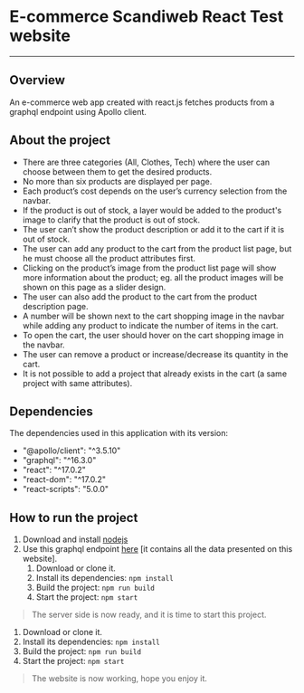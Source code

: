 # E-commerce Scandiweb React Test website

---

## Overview

An e-commerce web app created with react.js fetches products from a graphql endpoint using Apollo client.

## About the project

- There are three categories (All, Clothes, Tech) where the user can choose between them to get the desired products.
- No more than six products are displayed per page.
- Each product’s cost depends on the user’s currency selection from the navbar.
- If the product is out of stock, a layer would be added to the product's image to clarify that the product is out of stock.
- The user can’t show the product description or add it to the cart if it is out of stock.
- The user can add any product to the cart from the product list page, but he must choose all the product attributes first.
- Clicking on the product’s image from the product list page will show more information about the product; eg. all the product images will be shown on this page as a slider design.
- The user can also add the product to the cart from the product description page.
- A number will be shown next to the cart shopping image in the navbar while adding any product to indicate the number of items in the cart.
- To open the cart, the user should hover on the cart shopping image in the navbar.
- The user can remove a product or increase/decrease its quantity in the cart.
- It is not possible to add a project that already exists in the cart (a same project with same attributes).

## Dependencies

The dependencies used in this application with its version:

- "@apollo/client": "^3.5.10"
- "graphql": "^16.3.0"
- "react": "^17.0.2"
- "react-dom": "^17.0.2"
- "react-scripts": "5.0.0"

## How to run the project

1.  Download and install [nodejs](https://nodejs.org/en/download/)
2.  Use this graphql endpoint [here](https://github.com/scandiweb/junior-react-endpoint) [it contains all the data presented on this website].
    1.  Download or clone it.
    2.  Install its dependencies: `npm install`
    3.  Build the project: `npm run build`
    4.  Start the project: `npm start`

> The server side is now ready, and it is time to start this project.

1. Download or clone it.
2. Install its dependencies: `npm install`
3. Build the project: `npm run build`
4. Start the project: `npm start`

> The website is now working, hope you enjoy it.
